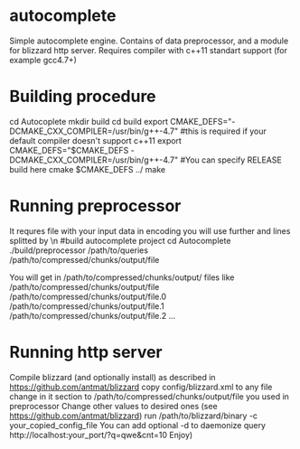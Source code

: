 autocomplete
============
Simple autocomplete engine.
Contains of data preprocessor, and a module for blizzard http server.
Requires compiler with c++11 standart support (for example gcc4.7+)

Building procedure
==================
cd Autocoplete
mkdir build
cd build
export CMAKE_DEFS="-DCMAKE_CXX_COMPILER=/usr/bin/g++-4.7" #this is required if your default compiler doesn't support c++11
export CMAKE_DEFS="$CMAKE_DEFS -DCMAKE_CXX_COMPILER=/usr/bin/g++-4.7" #You can specify RELEASE build here
cmake $CMAKE_DEFS ../ 
make

Running preprocessor
====================
It requres file with your input data in encoding you will use further and lines splitted by \n
#build autocomplete project
cd Autocomplete
./build/preprocessor /path/to/queries /path/to/compressed/chunks/output/file

You will get in /path/to/compressed/chunks/output/ files like
/path/to/compressed/chunks/output/file
/path/to/compressed/chunks/output/file.0
/path/to/compressed/chunks/output/file.1
/path/to/compressed/chunks/output/file.2
...

Running http server
===================
Compile blizzard (and optionally install) as described in https://github.com/antmat/blizzard
copy config/blizzard.xml to any file
change in it <params> section to /path/to/compressed/chunks/output/file you used in preprocessor
Change other values to desired ones (see https://github.com/antmat/blizzard)
run /path/to/blizzard/binary -c your_copied_config_file
You can add optional -d to daemonize
query http://localhost:your_port/?q=qwe&cnt=10
Enjoy)
